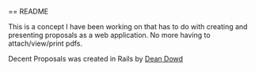 == README

This is a concept I have been working on that has to do with creating and presenting proposals as a web application. No more having to attach/view/print pdfs.

Decent Proposals was created in Rails by <a href="http://deandowd.com">Dean Dowd</a>